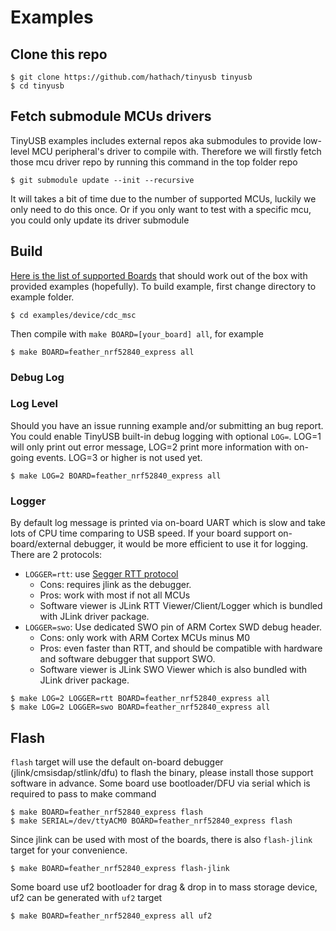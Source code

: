 # Examples

## Clone this repo

```
$ git clone https://github.com/hathach/tinyusb tinyusb
$ cd tinyusb
```

## Fetch submodule MCUs drivers

TinyUSB examples includes external repos aka submodules to provide low-level MCU peripheral's driver to compile with. Therefore we will firstly fetch those mcu driver repo by running this command in the top folder repo

```
$ git submodule update --init --recursive
```

It will takes a bit of time due to the number of supported MCUs, luckily we only need to do this once. Or if you only want to test with a specific mcu, you could only update its driver submodule 

## Build

[Here is the list of supported Boards](docs/boards.md) that should work out of the box with provided examples (hopefully).
To build example, first change directory to example folder. 

```
$ cd examples/device/cdc_msc
```

Then compile with `make BOARD=[your_board] all`, for example

```
$ make BOARD=feather_nrf52840_express all
```

### Debug Log

### Log Level

Should you have an issue running example and/or submitting an bug report. You could enable TinyUSB built-in debug logging with optional `LOG=`. LOG=1 will only print out error message, LOG=2 print more information with on-going events. LOG=3 or higher is not used yet. 

```
$ make LOG=2 BOARD=feather_nrf52840_express all
```

### Logger

By default log message is printed via on-board UART which is slow and take lots of CPU time comparing to USB speed. If your board support on-board/external debugger, it would be more efficient to use it for logging. There are 2 protocols: 

- `LOGGER=rtt`: use [Segger RTT protocol](https://www.segger.com/products/debug-probes/j-link/technology/about-real-time-transfer/)   
  - Cons: requires jlink as the debugger.
  - Pros: work with most if not all MCUs
  - Software viewer is JLink RTT Viewer/Client/Logger which is bundled with JLink driver package.
- `LOGGER=swo`: Use dedicated SWO pin of ARM Cortex SWD debug header.
  - Cons: only work with ARM Cortex MCUs minus M0
  - Pros: even faster than RTT, and should be compatible with hardware and software debugger that support SWO.
  - Software viewer is JLink SWO Viewer which is also bundled with JLink driver package.

```
$ make LOG=2 LOGGER=rtt BOARD=feather_nrf52840_express all
$ make LOG=2 LOGGER=swo BOARD=feather_nrf52840_express all
```

## Flash

`flash` target will use the default on-board debugger (jlink/cmsisdap/stlink/dfu) to flash the binary, please install those support software in advance. Some board use bootloader/DFU via serial which is required to pass to make command

```
$ make BOARD=feather_nrf52840_express flash
$ make SERIAL=/dev/ttyACM0 BOARD=feather_nrf52840_express flash
```

Since jlink can be used with most of the boards, there is also `flash-jlink` target for your convenience.

```
$ make BOARD=feather_nrf52840_express flash-jlink
```

Some board use uf2 bootloader for drag & drop in to mass storage device, uf2 can be generated with `uf2` target

```
$ make BOARD=feather_nrf52840_express all uf2
```
